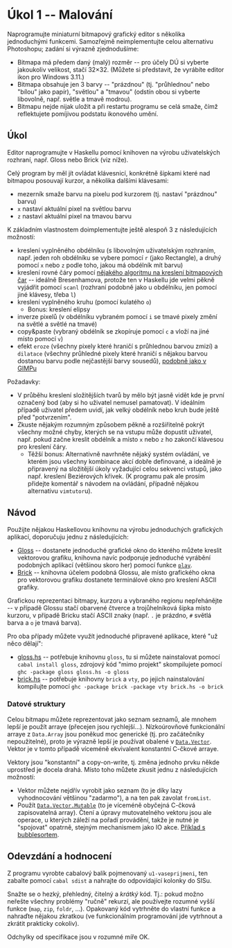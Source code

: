 # Úkol 1 -- Malování

Naprogramujte miniaturní bitmapový grafický editor s několika jednoduchými funkcemi. Samozřejmě neimplementujte celou alternativu Photoshopu; zadání si výrazně zjednodušíme:

- Bitmapa má předem daný (malý) rozměr -- pro účely DÚ si vyberte jakoukoliv velikost, stačí 32×32. (Můžete si představit, že vyrábíte editor ikon pro Windows 3.11.)
- Bitmapa obsahuje jen 3 barvy -- "prázdnou" (tj. "průhlednou" nebo "bílou" jako papír), "světlou" a "tmavou" (odstín obou si vyberte libovolně, např. světle a tmavě modrou).
- Bitmapu nejde nijak uložit a při restartu programu se celá smaže, čímž reflektujete pomíjivou podstatu ikonového umění.

## Úkol

Editor naprogramujte v Haskellu pomocí knihoven na výrobu uživatelských rozhraní, např. Gloss nebo Brick (viz níže).

Celý program by měl jít ovládat klávesnicí, konkrétně šipkami které nad bitmapou posouvají kurzor, a několika dalšími klávesami:
  - mezerník smaže barvu na pixelu pod kurzorem (tj. nastaví "prázdnou" barvu)
  - `x` nastaví aktuální pixel na světlou barvu
  - `z` nastaví aktuální pixel na tmavou barvu

K základním vlastnostem doimplementujte ještě alespoň 3 z následujících možností:

- kreslení vyplněného obdélníku (s libovolným uživatelským rozhraním, např. jeden roh obdélníku se vybere pomocí `r` (jako Rectangle), a druhý pomocí `x` nebo `z` podle toho, jakou má obdélník mít barvu)
- kreslení rovné čáry pomocí [nějakého algoritmu na kreslení bitmapových čar](https://en.wikipedia.org/wiki/Line_drawing_algorithm) -- ideálně Bresenhamova, protože ten v Haskellu jde velmi pěkně vyjádřit pomocí `scanl` (rozhraní podobně jako u obdélníku, jen pomocí jiné klávesy, třeba `l`)
- kreslení vyplněného kruhu (pomocí kulatého `o`)
  - Bonus: kreslení elipsy
- inverze pixelů (v obdélníku vybraném pomocí `i` se tmavé pixely změní na světlé a světlé na tmavé)
- copy&paste (vybraný obdélník se zkopíruje pomocí `c` a vloží na jiné místo pomocí `v`)
- efekt `eroze` (všechny pixely které hraničí s průhlednou barvou zmizí) a `dilatace` (všechny průhledné pixely které hraničí s nějakou barvou dostanou barvu podle nejčastější barvy sousedů), [podobně jako v GIMPu](https://docs.gimp.org/2.8/en/filters-generic.html)

Požadavky:
- V průběhu kreslení složitějších tvarů by mělo být jasně vidět kde je první označený bod (aby si ho uživatel nemusel pamatovat). V ideálním případě uživatel předem uvidí, jak velký obdélník nebo kruh bude ještě před "potvrzením".
- Zkuste nějakým rozumným způsobem pěkně a rozšiřitelně pokrýt všechny možné chyby, kterých se na vstupu může dopustit uživatel, např. pokud začne kreslit obdélník a místo `x` nebo `z` ho zakončí klávesou pro kreslení čáry.
  - Těžší bonus: Alternativně navrhněte nějaký systém ovládání, ve kterém jsou všechny kombinace akcí dobře definované, a ideálně je připravený na složitější úkoly vyžadující celou sekvenci vstupů, jako např. kreslení Beziérových křivek. (K programu pak ale prosím přidejte komentář s návodem na ovládání, případně nějakou alternativu `vimtutor`u).

## Návod

Použijte nějakou Haskellovou knihovnu na výrobu jednoduchých grafických aplikací, doporučuju jednu z následujících:

- [Gloss](https://hackage.haskell.org/package/gloss-1.13.1.2/docs/Graphics-Gloss.html) -- dostanete jednoduché grafické okno do kterého můžete kreslit vektorovou grafiku, knihovna navíc podporuje jednoduché vyrábění podobných aplikací (většinou skoro her) pomocí funkce [`play`](https://hackage.haskell.org/package/gloss-1.13.1.2/docs/Graphics-Gloss.html#v:play).
- [Brick](https://github.com/jtdaugherty/brick/) -- knihovna účelem podobná Glossu, ale místo grafického okna pro vektorovou grafiku dostanete terminálové okno pro kreslení ASCII grafiky.

Grafickou reprezentaci bitmapy, kurzoru a vybraného regionu nepřehánějte -- v případě Glossu stačí obarvené čtverce a trojůhelníková šipka místo kurzoru, v případě Bricku stačí ASCII znaky (např. `.` je prázdno, `#` světlá barva a `o` je tmavá barva).

Pro oba případy můžete využít jednoduché připravené aplikace, které "už něco dělají":

- [gloss.hs](./gloss.hs) -- potřebuje knihovnu `gloss`, tu si můžete nainstalovat pomocí `cabal install gloss`, zdrojový kód "mimo projekt" skompilujete pomocí `ghc -package gloss gloss.hs -o gloss`
- [brick.hs](./brick.hs) -- potřebuje knihovny `brick` a `vty`, po jejich nainstalování kompilujte pomocí `ghc -package brick -package vty brick.hs -o brick`

### Datové struktury

Celou bitmapu můžete reprezentovat jako seznam seznamů, ale mnohem lepší je použít arraye (přecejen jsou rychlejší...). Nízkoúrovňové funkcionální arraye z `Data.Array` jsou poněkud moc generické (tj. pro začátečníky nepoužitelné), proto je výrazně lepší je používat obalené v [`Data.Vector`](https://hackage.haskell.org/package/vector-0.12.1.2/docs/Data-Vector.html). Vektor je v tomto případě víceméně ekvivalent konstantní C-čkové arraye.

Vektory jsou "konstantní" a copy-on-write, tj. změna jednoho prvku někde uprostřed je docela drahá. Místo toho můžete zkusit jednu z následujících možností:

- Vektor můžete nejdřív vyrobit jako seznam (to je díky lazy vyhodnocování většinou "zadarmo"), a na ten pak zavolat `fromList`.
- Použít [`Data.Vector.Mutable`](https://hackage.haskell.org/package/vector-0.12.1.2/docs/Data-Vector-Mutable.html) (to je víceméně obyčejná C-čková zapisovatelná array). Čtení a úpravy mutovatelného vektoru jsou ale operace, u kterých záleží na pořadí provádění, takže je nutné je "spojovat" opatrně, stejným mechanismem jako IO akce. [Příklad s bubblesortem](https://www.ksi.mff.cuni.cz/~kratochvil/haskell/source/MVectorBubbleSort.hs).

## Odevzdání a hodnocení

Z programu vyrobte cabalový balík pojmenovaný `u1-vaseprijmeni`, ten zabalte pomocí `cabal sdist` a nahrajte do odpovídající kolonky do SISu.

Snažte se o hezký, přehledný, čitelný a _krátký_ kód. Tj.: pokud možno neřešte všechny problémy "ručně" rekurzí, ale používejte rozumné vyšší funkce (`map`, `zip`, `foldr`, ...). Opakovaný kód vytrhněte do vlastní funkce a nahraďte nějakou zkratkou (ve funkcionálním programování jde vytrhnout a zkrátit prakticky cokoliv).

Odchylky od specifikace jsou v rozumné míře OK.
